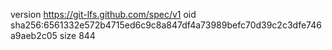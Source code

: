 version https://git-lfs.github.com/spec/v1
oid sha256:6561332e572b4715ed6c9c8a847df4a73989befc70d39c2c3dfe746a9aeb2c05
size 844
